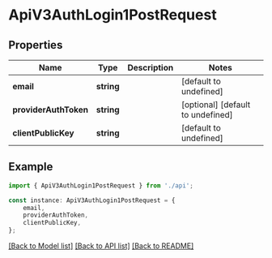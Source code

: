 # ApiV3AuthLogin1PostRequest


## Properties

Name | Type | Description | Notes
------------ | ------------- | ------------- | -------------
**email** | **string** |  | [default to undefined]
**providerAuthToken** | **string** |  | [optional] [default to undefined]
**clientPublicKey** | **string** |  | [default to undefined]

## Example

```typescript
import { ApiV3AuthLogin1PostRequest } from './api';

const instance: ApiV3AuthLogin1PostRequest = {
    email,
    providerAuthToken,
    clientPublicKey,
};
```

[[Back to Model list]](../README.md#documentation-for-models) [[Back to API list]](../README.md#documentation-for-api-endpoints) [[Back to README]](../README.md)
